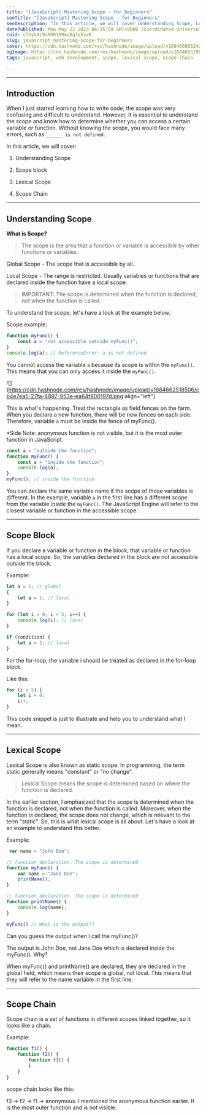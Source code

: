 ```yaml
---
title: "[JavaScript] Mastering Scope - for Beginners"
seoTitle: "[JavaScript] Mastering Scope - for Beginners"
seoDescription: "In this article, we will cover Understanding Scope, Lexical Scope and Scope Chain"
datePublished: Mon May 22 2023 06:35:59 GMT+0000 (Coordinated Universal Time)
cuid: clhyh4i9o000109mq8q3q5vw8
slug: javascript-mastering-scope-for-beginners
cover: https://cdn.hashnode.com/res/hashnode/image/upload/v1684660652423/10655c70-40c0-45e9-b51b-639a09ccbb7a.jpeg
ogImage: https://cdn.hashnode.com/res/hashnode/image/upload/v1684665296273/d578e5fe-b735-426d-8fae-74634e6302d5.jpeg
tags: javascript, web-development, scope, lexical-scope, scope-chain

---
```


---

## Introduction

When I just started learning how to write code, the scope was very confusing and difficult to understand. However, It is essential to understand the scope and know how to determine whether you can access a certain variable or function. Without knowing the scope, you would face many errors, such as `______ is not defined`.

In this article, we will cover:

1. Understanding Scope
    
2. Scope block
    
3. Lexical Scope
    
4. Scope Chain
    

---

## Understanding Scope

**What is Scope?**

> The scope is the area that a function or variable is accessible by other functions or variables.

Global Scope - The scope that is accessible by all.

Local Scope - The range is restricted. Usually variables or functions that are declared inside the function have a local scope.

> IMPORTANT: The scope is determined when the function is declared, not when the function is called.

To understand the scope, let's have a look at the example below.

Scope example:

```javascript
function myFunc() {
    const a = "not accessible outside myFunc()";
}
console.log(a); // ReferenceError: a is not defined
```

You cannot access the variable `a` because its scope is within the `myFunc()`. This means that you can only access it inside the `myFunc()`.

![](https://cdn.hashnode.com/res/hashnode/image/upload/v1684662518506/cb4e7ea5-27fa-4897-953e-ea64f800197d.png align="left")

This is what's happening. Treat the rectangle as field fences on the farm. When you declare a new function, there will be new fences on each side. Therefore, variable `a` must be inside the fence of myFunc().

\*Side Note: anonymous function is not visible, but it is the most outer function in JavaScript.

```javascript
const a = "outside the function";
function myFunc() {
    const a = "inside the function";
    console.log(a);
}
myFunc(); // inside the function
```

You can declare the same variable name if the scope of those variables is different. In the example, variable `a` in the first line has a different scope from the variable inside the `myFunc()`. The JavaScript Engine will refer to the closest variable or function in the accessible scope.

---

## Scope Block

If you declare a variable or function in the block, that variable or function has a local scope. So, the variables declared in the block are not accessible outside the block.

Example:

```javascript
let a = 1; // global
{
    let a = 1; // local
}

for (let i = 0; i < 5; i++) {
    console.log(i); // local
}

if (condition) {
    let a = 1; // local
}
```

For the for-loop, the variable i should be treated as declared in the for-loop block.

Like this:

```javascript
for (i < 5) {
    let i = 0;
    i++;   
}
```

This code snippet is just to illustrate and help you to understand what I mean.

---

## Lexical Scope

Lexical Scope is also known as static scope. In programming, the term static generally means "constant" or "no change".

> Lexical Scope means the scope is determined based on where the function is declared.

In the earlier section, I emphasized that the scope is determined when the function is declared, not when the function is called. Moreover, when the function is declared, the scope does not change, which is relevant to the term "static". So, this is what lexical scope is all about. Let's have a look at an example to understand this better.

Example:

```javascript
 var name = "John Doe";

// function declaration. The scope is determined
function myFunc() {
    var name = "Jane Doe";
    printName();
}

// function declaration. The scope is determined
function printName() {
    console.log(name);
}

myFunc() // What is the output??
```

Can you guess the output when I call the myFunc()?

The output is John Doe, not Jane Doe which is declared inside the myFunc(). Why?

When myFunc() and printName() are declared, they are declared in the global field, which means their scope is global, not local. This means that they will refer to the name variable in the first line.

---

## Scope Chain

Scope chain is a set of functions in different scopes linked together, so it looks like a chain.

Example:

```javascript
function f1() {
    function f2() {
        function f3() {
        }
    }
}
```

scope chain looks like this:

f3 -&gt; f2 -&gt; f1 -&gt; anonymous. I mentioned the anonymous function earlier. It is the most outer function and is not visible.